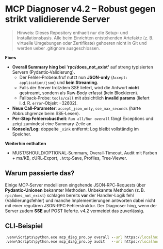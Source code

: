 # MCP Diagnoser v4.2 – Robust gegen strikt validierende Server

> Hinweis: Dieses Repository enthaelt nur die Setup- und Installationsbasis. Alle beim Einrichten entstehenden Artefakte (z. B. virtuelle Umgebungen oder Zertifikate) gehoeren nicht in Git und werden ueber .gitignore ausgeschlossen.

**Fixes**
- **Overall Summary hing bei 'rpc/does_not_exist'** auf streng typisierten Servern (Pydantic‑Validierung).
  - Der Fehler‑Probeaufruf nutzt nun **JSON‑only** (`Accept: application/json`) und **kein Streaming**.
  - Falls der Server trotzdem SSE liefert, wird die Antwort **nicht** gestreamt, sondern als Raw‑Body erfasst (kein Blockieren).
  - Fallback‑Probe: `tools/call` mit absichtlich **invalid params** (liefert i. d. R. `error`‑Objekt −32602).
- **Neue Call‑Parameter**: `accept_json_only`, `sse_max_seconds` (harte Abbruchgrenze beim SSE‑Lesen).
- **Per‑Step Fehlerrobustheit**: `Run all/Run overall` fängt Exceptions und zeigt zumindest eine Summary‑Zeile an.
- **Konsole/Log**: doppelte `_sink` entfernt; Log bleibt vollständig im Speicher.

**Weiterhin enthalten**
- MUST/SHOULD/OPTIONAL‑Summary, Overall‑Timeout, Audit mit Farben + ms/KB, cURL‑Export, `.http`‑Save, Profiles, Tree‑Viewer.

## Warum passierte das?
Einige MCP‑Server modellieren eingehende JSON‑RPC‑Requests über **Pydantic‑Unionen** bekannter Methoden. Unbekannte Methoden (z. B. `rpc/does_not_exist`) schlagen bereits **vor** der Handler‑Logik fehl (Validierungsfehler) und manche Implementierungen antworten dabei nicht mit einer regulären JSON‑RPC‑Fehlerstruktur. Der Diagnoser hing, wenn der Server zudem **SSE** auf POST lieferte. v4.2 vermeidet das zuverlässig.

## CLI‑Beispiel
```bat
.venv\Scripts\python.exe mcp_diag_pro.py overall --url https://localhost:8443/mcp --timeout 30
.venv\Scripts\python.exe mcp_diag_pro.py audit   --url https://localhost:8443/mcp --parallel 8 --per-timeout 8
```
